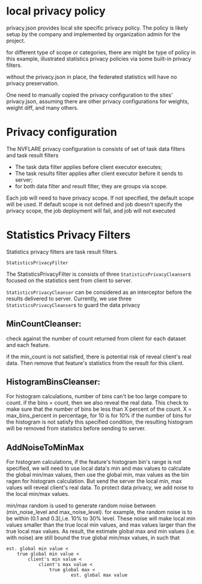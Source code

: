 
# local privacy policy

privacy.json provides local site specific privacy policy.
The policy is likely setup by the company and implemented by organization admin
for the project.

for different type of scope or categories, there are might be type of policy
in this example, illustrated statistics privacy policies via some built-in privacy filters. 

without the privacy.json in place, the federated statistics will have no privacy preservation. 

One need to manually copied the privacy configuration to the sites' privacy.json, assuming 
there are other privacy configurations for weights, weight diff, and many others.

# Privacy configuration

The NVFLARE privacy configuration is consists of set of task data filters and task result filters
* The task data filter applies before client executor executes;
* The task results filter applies after client executor before it sends to server;
* for both data filter and result filter, they are groups via scope.

Each job will need to have privacy scope. If not specified, the default scope will be used. If default scope is not 
defined and job doesn't specify the privacy scope, the job deployment will fail, and job will not executed

# Statistics Privacy Filters

Statistics privacy filters are task result filters.
```
StatisticsPrivacyFilter
```
The StatisticsPrivacyFilter is consists of three `StatisticsPrivacyCleanser`s focused on the statistics sent
from client to server. 

`StatisticsPrivacyCleanser` can be considered as an interceptor before the results delivered to server. 
Currently, we use three `StatisticsPrivacyCleanser`s to guard the data privacy

## MinCountCleanser:
check against the number of count returned from client for each dataset and each feature.

if the min_count is not satisfied, there is potential risk of reveal client's real data. Then remove that feature's statistics 
from the result for this client. 

## HistogramBinsCleanser: 
For histogram calculations, number of bins can't be too large compare to count. if the bins = count, then 
we also reveal the real data. This check to make sure that the number of bins be less than X percent of the count. 
X = max_bins_percent in percentage, for 10 is for 10%
if the number of bins for the histogram is not satisfy this specified condition, the resulting histogram will be removed 
from statistics before sending to server. 

## AddNoiseToMinMax
For histogram calculations, if the feature's histogram bin's range is not specified, we will need to use local data's min 
and max values to calculate the global min/max values, then use the global min, max values as the bin ragen for histogram 
calculation. But send the server the local min, max values will reveal client's real data.
To protect data privacy, we add noise to the local min/max values. 

min/max random is used to generate random noise between (min_noise_level and max_noise_level).
for example, the random noise is to be within (0.1 and 0.3),i.e. 10% to 30% level. These noise
will make local min values smaller than the true local min values, and max values larger than
the true local max values. As result, the estimate global max and min values (i.e. with noise)
are still bound the true global min/max values, in such that
```
est. global min value <
    true global min value <
        client's min value <
            client's max value <
                true global max <
                        est. global max value
```














